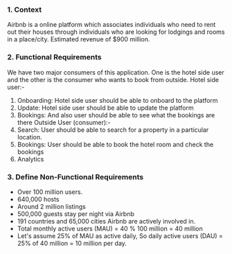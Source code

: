 ### 1. Context
Airbnb is a online platform which associates individuals who need to rent out their houses through individuals who are looking for lodgings and rooms in a place/city.
Estimated revenue of $900 million.

### 2. Functional Requirements
We have two major consumers of this application. One is the hotel side user and the other is the consumer who wants to book from outside.
Hotel side user:-
1. Onboarding: Hotel side user should be able to onboard to the platform
2. Update: Hotel side user should be able to update the platform
3. Bookings: And also user should be able to see what the bookings are there
Outside User (consumer):-
1. Search: User should be able to search for a property in a particular location.
2. Bookings: User should be able to book the hotel room and check the bookings
3. Analytics

### 3. Define Non-Functional Requirements 
- Over 100 million users.
- 640,000 hosts
- Around 2 million listings
- 500,000 guests stay per night via Airbnb
- 191 countries and 65,000 cities Airbnb are actively involved in.
- Total monthly active users  (MAU) = 40 % 100 million = 40 million
- Let's assume 25% of MAU as active daily, So daily active users (DAU) = 25% of 40 million = 10 million per day.








